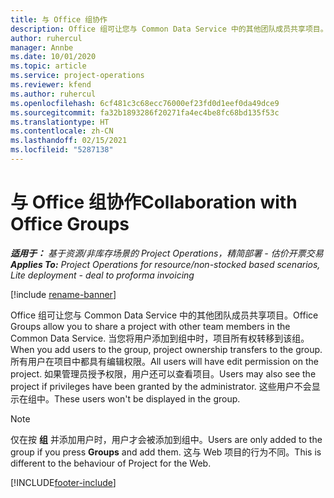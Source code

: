 ```yaml
---
title: 与 Office 组协作
description: Office 组可让您与 Common Data Service 中的其他团队成员共享项目。
author: ruhercul
manager: Annbe
ms.date: 10/01/2020
ms.topic: article
ms.service: project-operations
ms.reviewer: kfend
ms.author: ruhercul
ms.openlocfilehash: 6cf481c3c68ecc76000ef23fd0d1eef0da49dce9
ms.sourcegitcommit: fa32b1893286f20271fa4ec4be8fc68bd135f53c
ms.translationtype: HT
ms.contentlocale: zh-CN
ms.lasthandoff: 02/15/2021
ms.locfileid: "5287138"
---
```

# <a name="collaboration-with-office-groups"></a><span data-ttu-id="dd8e9-103">与 Office 组协作</span><span class="sxs-lookup"><span data-stu-id="dd8e9-103">Collaboration with Office Groups</span></span>

<span data-ttu-id="dd8e9-104">_**适用于：** 基于资源/非库存场景的 Project Operations，精简部署 - 估价开票交易_</span><span class="sxs-lookup"><span data-stu-id="dd8e9-104">_**Applies To:** Project Operations for resource/non-stocked based scenarios, Lite deployment - deal to proforma invoicing_</span></span>

[!include [rename-banner](~/includes/cc-data-platform-banner.md)]

<span data-ttu-id="dd8e9-105">Office 组可让您与 Common Data Service 中的其他团队成员共享项目。</span><span class="sxs-lookup"><span data-stu-id="dd8e9-105">Office Groups allow you to share a project with other team members in the Common Data Service.</span></span> <span data-ttu-id="dd8e9-106">当您将用户添加到组中时，项目所有权转移到该组。</span><span class="sxs-lookup"><span data-stu-id="dd8e9-106">When you add users to the group, project ownership transfers to the group.</span></span> <span data-ttu-id="dd8e9-107">所有用户在项目中都具有编辑权限。</span><span class="sxs-lookup"><span data-stu-id="dd8e9-107">All users will have edit permission on the project.</span></span> <span data-ttu-id="dd8e9-108">如果管理员授予权限，用户还可以查看项目。</span><span class="sxs-lookup"><span data-stu-id="dd8e9-108">Users may also see the project if privileges have been granted by the administrator.</span></span> <span data-ttu-id="dd8e9-109">这些用户不会显示在组中。</span><span class="sxs-lookup"><span data-stu-id="dd8e9-109">These users won't be displayed in the group.</span></span>

> [!NOTE] 
> <span data-ttu-id="dd8e9-110">仅在按 **组** 并添加用户时，用户才会被添加到组中。</span><span class="sxs-lookup"><span data-stu-id="dd8e9-110">Users are only added to the group if you press **Groups** and add them.</span></span> <span data-ttu-id="dd8e9-111">这与 Web 项目的行为不同。</span><span class="sxs-lookup"><span data-stu-id="dd8e9-111">This is different to the behaviour of Project for the Web.</span></span> 



[!INCLUDE[footer-include](../includes/footer-banner.md)]